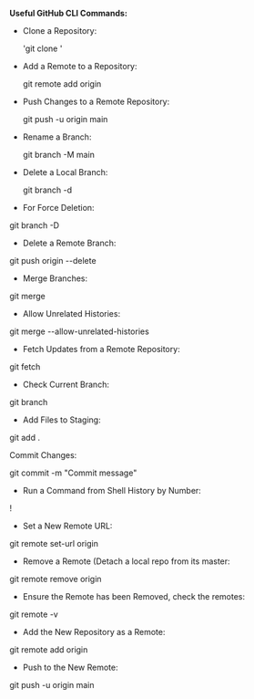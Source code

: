 **Useful GitHub CLI Commands:**

- Clone a Repository:

	'git clone <repository-url>' 

- Add a Remote to a Repository:

	git remote add origin <new-repo-url> 

- Push Changes to a Remote Repository:

	git push -u origin main 

- Rename a Branch:

	git branch -M main 

- Delete a Local Branch:

	git branch -d <branch-name>

- For Force Deletion:

 git branch -D <branch-name> 

- Delete a Remote Branch:

 git push origin --delete <branch-name> 

- Merge Branches:

 git merge <branch-name> 

- Allow Unrelated Histories:

 git merge <branch-name> --allow-unrelated-histories 

- Fetch Updates from a Remote Repository:

 git fetch <remote-name> 

- Check Current Branch:

 git branch 

- Add Files to Staging:

 git add . 

Commit Changes:

 git commit -m "Commit message" 

- Run a Command from Shell History by Number:

 !<command-number> 

- Set a New Remote URL:

 git remote set-url origin <new-repo-url> 

- Remove a Remote (Detach a local repo from its master:

 git remote remove origin 

- Ensure the Remote has been Removed, check the remotes:

 git remote -v 

- Add the New Repository as a Remote:

 git remote add origin <new-repo-url> 

- Push to the New Remote:

 git push -u origin main 
 

